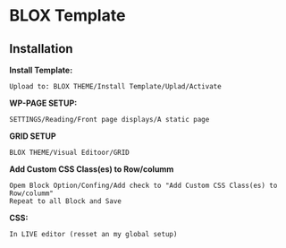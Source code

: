 # BLOX Template


## Installation
**Install Template:**
```shell
Upload to: BLOX THEME/Install Template/Uplad/Activate
```


**WP-PAGE SETUP:**
```shell
SETTINGS/Reading/Front page displays/A static page
```



**GRID SETUP**

```shell
BLOX THEME/Visual Editoor/GRID
```

**Add Custom CSS Class(es) to Row/columm**

```shell
Opem Block Option/Confing/Add check to "Add Custom CSS Class(es) to Row/columm"
Repeat to all Block and Save
```

**CSS:**
```shell
In LIVE editor (resset an my global setup)
```

